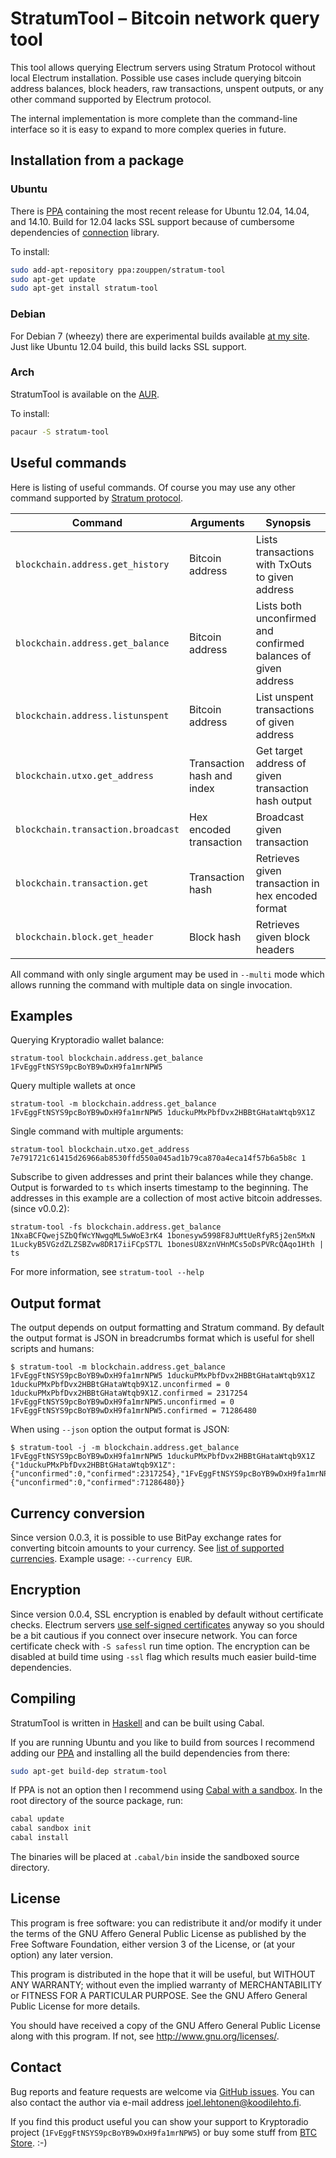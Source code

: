 <!-- -*- mode: markdown; coding: utf-8 -*- -->

# StratumTool – Bitcoin network query tool

This tool allows querying Electrum servers using Stratum Protocol
without local Electrum installation. Possible use cases include
querying bitcoin address balances, block headers, raw transactions,
unspent outputs, or any other command supported by Electrum protocol.

The internal implementation is more complete than the command-line
interface so it is easy to expand to more complex queries in future.

## Installation from a package

### Ubuntu

There is
[PPA](https://launchpad.net/~zouppen/+archive/ubuntu/stratum-tool/)
containing the most recent release for Ubuntu 12.04, 14.04,
and 14.10. Build for 12.04 lacks SSL support because of cumbersome
dependencies of
[connection](http://hackage.haskell.org/package/connection) library.

To install:

```sh
sudo add-apt-repository ppa:zouppen/stratum-tool
sudo apt-get update
sudo apt-get install stratum-tool
```

### Debian

For Debian 7 (wheezy) there are experimental builds available
[at my site](http://zouppen.iki.fi/packages/stratum-tool). Just like
Ubuntu 12.04 build, this build lacks SSL support.

### Arch

StratumTool is available on the [AUR](https://aur.archlinux.org/packages/stratum-tool/).

To install:

```sh
pacaur -S stratum-tool
```

## Useful commands

Here is listing of useful commands. Of course you may use any other
command supported by
[Stratum protocol](https://electrum.orain.org/wiki/Stratum_protocol_specification).

Command | Arguments | Synopsis
------- | --------- | --------
`blockchain.address.get_history` | Bitcoin address | Lists transactions with TxOuts to given address
`blockchain.address.get_balance` | Bitcoin address | Lists both unconfirmed and confirmed balances of given address
`blockchain.address.listunspent` | Bitcoin address | List unspent transactions of given address
`blockchain.utxo.get_address` | Transaction hash and index | Get target address of given transaction hash output
`blockchain.transaction.broadcast` | Hex encoded transaction | Broadcast given transaction
`blockchain.transaction.get` | Transaction hash | Retrieves given transaction in hex encoded format
`blockchain.block.get_header` | Block hash | Retrieves given block headers

All command with only single argument may be used in `--multi` mode
which allows running the command with multiple data on single
invocation.

## Examples

Querying Kryptoradio wallet balance:

	stratum-tool blockchain.address.get_balance 1FvEggFtNSYS9pcBoYB9wDxH9fa1mrNPW5

Query multiple wallets at once

	stratum-tool -m blockchain.address.get_balance 1FvEggFtNSYS9pcBoYB9wDxH9fa1mrNPW5 1duckuPMxPbfDvx2HBBtGHataWtqb9X1Z

Single command with multiple arguments:

	stratum-tool blockchain.utxo.get_address 7e791721c61415d26966ab8530ffd550a045ad1b79ca870a4eca14f57b6a5b8c 1

Subscribe to given addresses and print their balances while they
change. Output is forwarded to `ts` which inserts timestamp to the
beginning. The addresses in this example are a collection of most
active bitcoin addresses. (since v0.0.2):

	stratum-tool -fs blockchain.address.get_balance 1NxaBCFQwejSZbQfWcYNwgqML5wWoE3rK4 1bonesyw5998F8JuMtUeRfyR5j2en5MxN 1LuckyB5VGzdZLZSBZvw8DR17iiFCpST7L 1bonesU8XznVHnMCs5oDsPVRcQAqo1Hth | ts

For more information, see `stratum-tool --help`

## Output format

The output depends on output formatting and Stratum command. By default the output format is JSON in breadcrumbs format which is useful for shell scripts and humans:

	$ stratum-tool -m blockchain.address.get_balance 1FvEggFtNSYS9pcBoYB9wDxH9fa1mrNPW5 1duckuPMxPbfDvx2HBBtGHataWtqb9X1Z
	1duckuPMxPbfDvx2HBBtGHataWtqb9X1Z.unconfirmed = 0
	1duckuPMxPbfDvx2HBBtGHataWtqb9X1Z.confirmed = 2317254
	1FvEggFtNSYS9pcBoYB9wDxH9fa1mrNPW5.unconfirmed = 0
	1FvEggFtNSYS9pcBoYB9wDxH9fa1mrNPW5.confirmed = 71286480

When using `--json` option the output format is JSON:

	$ stratum-tool -j -m blockchain.address.get_balance 1FvEggFtNSYS9pcBoYB9wDxH9fa1mrNPW5 1duckuPMxPbfDvx2HBBtGHataWtqb9X1Z
	{"1duckuPMxPbfDvx2HBBtGHataWtqb9X1Z":{"unconfirmed":0,"confirmed":2317254},"1FvEggFtNSYS9pcBoYB9wDxH9fa1mrNPW5":{"unconfirmed":0,"confirmed":71286480}}

## Currency conversion

Since version 0.0.3, it is possible to use BitPay exchange rates for
converting bitcoin amounts to your currency. See
[list of supported currencies](https://bitpay.com/bitcoin-exchange-rates). Example
usage: `--currency EUR`.

## Encryption

Since version 0.0.4, SSL encryption is enabled by default without
certificate checks. Electrum servers
[use self-signed certificates](https://github.com/spesmilo/electrum-server/blob/master/HOWTO.md#step-8-create-a-self-signed-ssl-cert)
anyway so you should be a bit cautious if you connect over insecure
network. You can force certificate check with `-S safessl` run time
option. The encryption can be disabled at build time using `-ssl` flag
which results much easier build-time dependencies.

## Compiling

StratumTool is written in [Haskell](http://en.wikipedia.org/wiki/Haskell_%28programming_language%29)
and can be built using Cabal.

If you are running Ubuntu and you like to build from sources I
recommend adding our
[PPA](https://launchpad.net/~zouppen/+archive/ubuntu/stratum-tool/)
and installing all the build dependencies from there:

```sh
sudo apt-get build-dep stratum-tool
```

If PPA is not an option then I recommend using
[Cabal with a sandbox](https://www.haskell.org/cabal/users-guide/installing-packages.html#developing-with-sandboxes).
In the root directory of the source package, run:

```sh
cabal update
cabal sandbox init
cabal install
```

The binaries will be placed at `.cabal/bin` inside the sandboxed source directory.

## License

This program is free software: you can redistribute it and/or modify
it under the terms of the GNU Affero General Public License as published by
the Free Software Foundation, either version 3 of the License, or
(at your option) any later version.

This program is distributed in the hope that it will be useful,
but WITHOUT ANY WARRANTY; without even the implied warranty of
MERCHANTABILITY or FITNESS FOR A PARTICULAR PURPOSE.  See the
GNU Affero General Public License for more details.

You should have received a copy of the GNU Affero General Public License
along with this program.  If not, see <http://www.gnu.org/licenses/>.

## Contact

Bug reports and feature requests are welcome via
[GitHub issues](https://github.com/zouppen/stratum-tool/issues). You
can also contact the author via e-mail address joel.lehtonen@koodilehto.fi.

If you find this product useful you can show your support to
Kryptoradio project (`1FvEggFtNSYS9pcBoYB9wDxH9fa1mrNPW5`) or buy some
stuff from [BTC Store](https://btcstore.eu/). :-)
